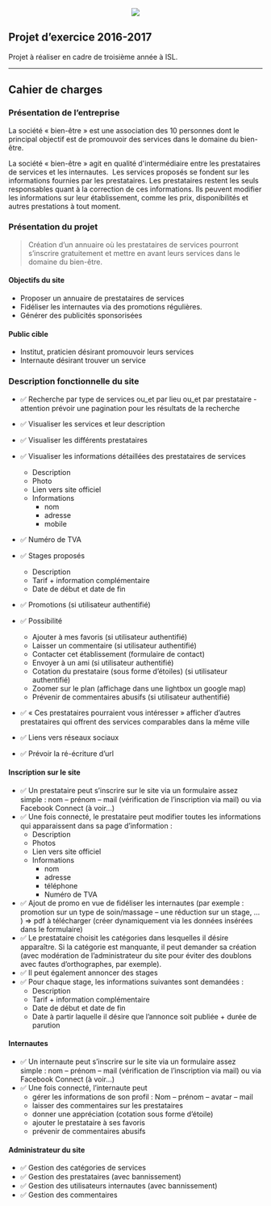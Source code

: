 <p align="center"><a href="https://laravel.com" target="_blank"><img src="https://symfony.com/logos/symfony_black_02.svg?v=4"></a></p>


## Projet d’exercice 2016-2017
Projet à réaliser en cadre de troisième année à ISL.
- - - -

## Cahier de charges
### Présentation de l’entreprise
La société « bien-être » est une association des 10 personnes dont le principal objectif est de promouvoir des services dans le domaine du bien-être.

La société « bien-être » agit en qualité d'intermédiaire entre les prestataires de services et les internautes. 
Les  services proposés se fondent sur les informations fournies par les prestataires. Les prestataires restent les seuls responsables quant à la correction de ces informations. Ils peuvent modifier les informations sur leur établissement, comme les prix, disponibilités et autres prestations à tout moment.

### Présentation du projet
> Création d’un annuaire où les prestataires de services pourront s’inscrire gratuitement et mettre en avant leurs services dans le domaine du bien-être.  

#### Objectifs du site
* Proposer un annuaire de prestataires de services 
* Fidéliser les internautes via des promotions régulières. 
* Générer des publicités sponsorisées

#### Public cible
* Institut, praticien désirant promouvoir leurs services
* Internaute désirant trouver un service


### Description fonctionnelle du site
* :white_check_mark: Recherche par type de services ou_et  par lieu ou_et  par prestataire - attention prévoir une pagination pour les résultats de la recherche
* :white_check_mark: Visualiser les services et leur description
* :white_check_mark: Visualiser les différents prestataires
* :white_check_mark: Visualiser les informations détaillées des prestataires de services
	* Description
	* Photo
	* Lien vers site officiel
	* Informations
		* nom
		* adresse
		* mobile
* :white_check_mark: Numéro de TVA
* :white_check_mark: Stages proposés
	* Description
	* Tarif + information complémentaire
	* Date de début et date de fin
* :white_check_mark: Promotions (si utilisateur authentifié)
* :white_check_mark: Possibilité 
	* Ajouter à mes favoris (si utilisateur authentifié)
	* Laisser un commentaire (si utilisateur authentifié)
	* Contacter cet établissement (formulaire de contact)
	* Envoyer à un ami (si utilisateur authentifié)
	* Cotation du prestataire (sous forme d’étoiles) (si utilisateur authentifié)
	* Zoomer sur le plan (affichage dans une lightbox un google map)
	* Prévenir de commentaires abusifs (si utilisateur authentifié)

* :white_check_mark: « Ces prestataires pourraient vous intéresser » afficher d’autres prestataires qui offrent des services comparables dans la même ville
* :white_check_mark: Liens vers réseaux sociaux 
* :white_check_mark: Prévoir la ré-écriture d’url

#### Inscription sur le site
* :white_check_mark: Un prestataire peut s’inscrire sur le site via un formulaire assez simple : nom – prénom – mail (vérification de l’inscription via mail) ou via Facebook Connect (à voir…)
* :white_check_mark: Une fois connecté, le prestataire peut modifier toutes les informations qui apparaissent dans sa page d’information :
	* Description
	* Photos
	* Lien vers site officiel
	* Informations
		* nom
		* adresse
		* téléphone 
		* Numéro de TVA
* :white_check_mark: Ajout de promo en vue de fidéliser les internautes (par exemple : promotion sur un type de soin/massage – une réduction sur un stage, … ) => pdf à télécharger (créer dynamiquement via les données insérées dans le formulaire)
* :white_check_mark: Le prestataire choisit   les  catégories dans lesquelles il désire apparaître.  Si la catégorie est manquante, il peut demander sa création (avec modération de l’administrateur du site pour éviter des doublons avec fautes d’orthographes, par exemple).
* :white_check_mark: Il peut également annoncer des stages
* :white_check_mark: Pour chaque stage, les informations suivantes sont demandées :
	* Description
	* Tarif + information complémentaire
	* Date de début et date de fin
	* Date à partir laquelle il désire que l’annonce soit publiée + durée de parution
	
#### Internautes
* :white_check_mark: Un internaute peut s’inscrire sur le site via un formulaire assez simple :
 nom – prénom – mail (vérification de l’inscription via mail) ou via Facebook Connect (à voir…)
* :white_check_mark: Une fois connecté, l’internaute peut 
	* gérer les informations de son profil : Nom – prénom – avatar – mail
	* laisser des commentaires sur les prestataires
	* donner une appréciation (cotation sous forme d’étoile)
	* ajouter le prestataire à ses favoris
	* prévenir de commentaires abusifs


#### Administrateur du site
* :white_check_mark: Gestion des catégories de services
* :white_check_mark: Gestion des prestataires (avec bannissement)
* :white_check_mark: Gestion des utilisateurs internautes  (avec bannissement)
* :white_check_mark: Gestion des commentaires	

